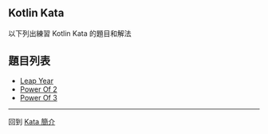 ## Kotlin Kata

以下列出練習 Kotlin Kata 的題目和解法

## 題目列表
- [Leap Year](leap-years.md)
- [Power Of 2](power-of-two.md)
- [Power Of 3](power-of-three.md)

-----

回到 [Kata 簡介](../../kata/index.md)
